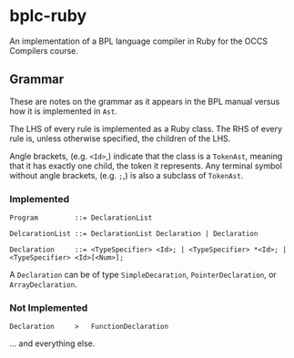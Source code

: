 bplc-ruby
====

An implementation of a BPL language compiler in Ruby for the OCCS Compilers course.

Grammar
---

These are notes on the grammar as it appears in the BPL manual versus how it is implemented in `Ast`.

The LHS of every rule is implemented as a Ruby class.  The RHS of every rule is, unless otherwise specified, the children of the LHS.

Angle brackets, (e.g. `<Id>`,) indicate that the class is a `TokenAst`, meaning that it has exactly one child, the token it represents.  Any terminal symbol without angle brackets, (e.g. `;`,) is also a subclass of `TokenAst`.

### Implemented

    Program         ::= DeclarationList

    DelcarationList ::= DeclarationList Declaration | Declaration

    Declaration     ::= <TypeSpecifier> <Id>; | <TypeSpecifier> *<Id>; | <TypeSpecifier> <Id>[<Num>];

A `Declaration` can be of type `SimpleDecaration`, `PointerDeclaration`, or `ArrayDeclaration`.

### Not Implemented

    Declaration     >   FunctionDeclaration

... and everything else.
